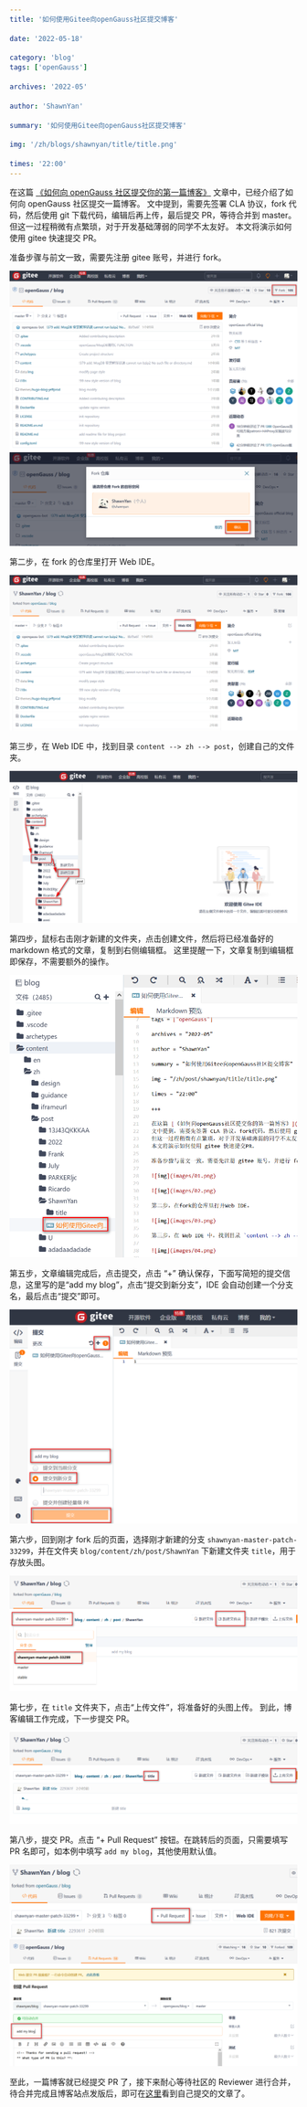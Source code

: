```yaml
---
title: '如何使用Gitee向openGauss社区提交博客'

date: '2022-05-18'

category: 'blog'
tags: ['openGauss']

archives: '2022-05'

author: 'ShawnYan'

summary: '如何使用Gitee向openGauss社区提交博客'

img: '/zh/blogs/shawnyan/title/title.png'

times: '22:00'
---
```


在这篇 [《如何向 openGauss 社区提交你的第一篇博客》](https://mp.weixin.qq.com/s/o-I2NV_perAvI7mOkUqmSg) 文章中，已经介绍了如何向 openGauss 社区提交一篇博客。
文中提到，需要先签署 CLA 协议，fork 代码，然后使用 git 下载代码，编辑后再上传，最后提交 PR，等待合并到 master。
但这一过程稍微有点繁琐，对于开发基础薄弱的同学不太友好。
本文将演示如何使用 gitee 快速提交 PR。

准备步骤与前文一致，需要先注册 gitee 账号，并进行 fork。

<img src='./images/01.png'>

<img src='./images/02.png'>

第二步，在 fork 的仓库里打开 Web IDE。

<img src='./images/03.png'>

第三步，在 Web IDE 中，找到目录 `content --> zh --> post`，创建自己的文件夹。

<img src='./images/04.png'>

第四步，鼠标右击刚才新建的文件夹，点击创建文件，然后将已经准备好的 markdown 格式的文章，复制到右侧编辑框。
这里提醒一下，文章复制到编辑框即保存，不需要额外的操作。

<img src='./images/05.png'>

第五步，文章编辑完成后，点击提交，点击 “+” 确认保存，下面写简短的提交信息，这里写的是“add my blog”，点击“提交到新分支”，IDE 会自动创建一个分支名，最后点击“提交”即可。

<img src='./images/06.png'>

第六步，回到刚才 fork 后的页面，选择刚才新建的分支 `shawnyan-master-patch-33299`，并在文件夹 `blog/content/zh/post/ShawnYan` 下新建文件夹 `title`，用于存放头图。

<img src='./images/07.png'>

第七步，在 `title` 文件夹下，点击“上传文件”，将准备好的头图上传。
到此，博客编辑工作完成，下一步提交 PR。

<img src='./images/08.png'>

第八步，提交 PR。点击 “+ Pull Request” 按钮。在跳转后的页面，只需要填写 PR 名即可，如本例中填写 `add my blog`，其他使用默认值。

<img src='./images/09.png'>

<img src='./images/10.png'>

至此，一篇博客就已经提交 PR 了，接下来耐心等待社区的 Reviewer 进行合并，待合并完成且博客站点发版后，即可在[这里](https://opengauss.org/zh/blogs/blogs.html)看到自己提交的文章了。
